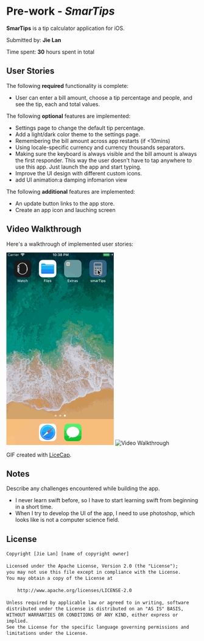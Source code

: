 # Pre-work - *SmarTips*

**SmarTips** is a tip calculator application for iOS.

Submitted by: **Jie Lan**

Time spent: **30** hours spent in total

## User Stories

The following **required** functionality is complete:

* User can enter a bill amount, choose a tip percentage and people, and see the tip, each and total values.

The following **optional** features are implemented:

*  Settings page to change the default tip percentage.
*  Add a light/dark color theme to the settings page. 
*  Remembering the bill amount across app restarts (if <10mins)
*  Using locale-specific currency and currency thousands separators.
*  Making sure the keyboard is always visible and the bill amount is always the first responder. This way the user doesn't have to tap anywhere to use this app. Just launch the app and start typing.
*  Improve the UI design with different custom icons.
*  add UI animation:a damping infomarion view

The following **additional** features are implemented:

*  An update button links to the app store.
*  Create an app icon and lauching screen

## Video Walkthrough 

Here's a walkthrough of implemented user stories:

<img src='video1.gif' title='Video Walkthrough' width='' alt='Video Walkthrough' />
<img src='video2.gif' title='Video Walkthrough' width='' alt='Video Walkthrough' />

GIF created with [LiceCap](http://www.cockos.com/licecap/).

## Notes

Describe any challenges encountered while building the app.
* I never learn swift before, so I have to start learning swift from beginning in a short time.
* When I try to develop the UI of the app, I need to use photoshop, which looks like is not a computer science field.

## License

    Copyright [Jie Lan] [name of copyright owner]

    Licensed under the Apache License, Version 2.0 (the "License");
    you may not use this file except in compliance with the License.
    You may obtain a copy of the License at

        http://www.apache.org/licenses/LICENSE-2.0

    Unless required by applicable law or agreed to in writing, software
    distributed under the License is distributed on an "AS IS" BASIS,
    WITHOUT WARRANTIES OR CONDITIONS OF ANY KIND, either express or implied.
    See the License for the specific language governing permissions and
    limitations under the License.
